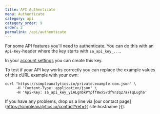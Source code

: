 ```yaml
---
title: API Authenticate
menu: Authenticate
category: api
category_order: 9
order: 2
permalink: /api/authenticate
---
```


For some API features you'll need to authenticate. You can do this with an `Api-Key`-header where the key starts with `sa_api_key_...`.

In your [account settings](https://simpleanalytics.com/account) you can create this key.

To test if your API key works correctly you can replace the example values of this cURL example with your own:

```
curl "https://simpleanalytics.io/private.example.com.json" \
     -H 'Content-Type: application/json' \
     -H 'Api-Key: sa_api_key_yiALgmbkPYpff8wxS7dfVnzq27a7TqLugha'
```

If you have any problems, drop us a line via [our contact page](https://simpleanalytics.io/contact?ref={{ site.hostname }}).
